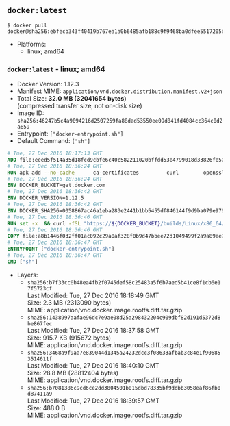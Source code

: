 ## `docker:latest`

```console
$ docker pull docker@sha256:ebfecb343f40419b767ea1a0b6485afb188c9f9468ba0dfee5517205bbb3867d
```

-	Platforms:
	-	linux; amd64

### `docker:latest` - linux; amd64

-	Docker Version: 1.12.3
-	Manifest MIME: `application/vnd.docker.distribution.manifest.v2+json`
-	Total Size: **32.0 MB (32041654 bytes)**  
	(compressed transfer size, not on-disk size)
-	Image ID: `sha256:46247b5c4a9094216d2507259fa88dad53550ee09d841fd4084cc364c0d2a859`
-	Entrypoint: `["docker-entrypoint.sh"]`
-	Default Command: `["sh"]`

```dockerfile
# Tue, 27 Dec 2016 18:17:13 GMT
ADD file:eeed5f514a35d18fcd9cbfe6c40c582211020bffdd53e4799018d33826fe5067 in / 
# Tue, 27 Dec 2016 18:36:24 GMT
RUN apk add --no-cache 		ca-certificates 		curl 		openssl
# Tue, 27 Dec 2016 18:36:24 GMT
ENV DOCKER_BUCKET=get.docker.com
# Tue, 27 Dec 2016 18:36:42 GMT
ENV DOCKER_VERSION=1.12.5
# Tue, 27 Dec 2016 18:36:42 GMT
ENV DOCKER_SHA256=0058867ac46a1eba283e2441b1bb5455df846144f9d9ba079e97655399d4a2c6
# Tue, 27 Dec 2016 18:36:46 GMT
RUN set -x 	&& curl -fSL "https://${DOCKER_BUCKET}/builds/Linux/x86_64/docker-${DOCKER_VERSION}.tgz" -o docker.tgz 	&& echo "${DOCKER_SHA256} *docker.tgz" | sha256sum -c - 	&& tar -xzvf docker.tgz 	&& mv docker/* /usr/local/bin/ 	&& rmdir docker 	&& rm docker.tgz 	&& docker -v
# Tue, 27 Dec 2016 18:36:46 GMT
COPY file:a8b1446f032ff01ac092c29a0af328f0b9d47bbee72d1049499f2a9a89ee988a in /usr/local/bin/ 
# Tue, 27 Dec 2016 18:36:47 GMT
ENTRYPOINT ["docker-entrypoint.sh"]
# Tue, 27 Dec 2016 18:36:47 GMT
CMD ["sh"]
```

-	Layers:
	-	`sha256:b7f33cc0b48ea4fb2f0745def58c25483a5f6b7aed5b41ce8f1cb6e17f5723cf`  
		Last Modified: Tue, 27 Dec 2016 18:18:49 GMT  
		Size: 2.3 MB (2313090 bytes)  
		MIME: application/vnd.docker.image.rootfs.diff.tar.gzip
	-	`sha256:1438997aafae96dc7e9ae08d25a298432204c909dbf82d191d5372d8be867fec`  
		Last Modified: Tue, 27 Dec 2016 18:37:58 GMT  
		Size: 915.7 KB (915672 bytes)  
		MIME: application/vnd.docker.image.rootfs.diff.tar.gzip
	-	`sha256:3468a9f9aa7e839044d1345a24232dcc3f08633afbab3c84e1f906853514611f`  
		Last Modified: Tue, 27 Dec 2016 18:40:10 GMT  
		Size: 28.8 MB (28812404 bytes)  
		MIME: application/vnd.docker.image.rootfs.diff.tar.gzip
	-	`sha256:b7081386c9cd6ce2dd3804501b015dbd78335bf9ddbb3058eaf86fb0d87411a9`  
		Last Modified: Tue, 27 Dec 2016 18:39:57 GMT  
		Size: 488.0 B  
		MIME: application/vnd.docker.image.rootfs.diff.tar.gzip
